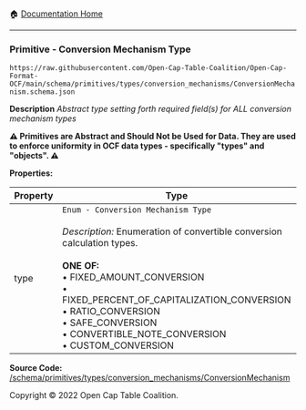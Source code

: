 :house: [Documentation Home](../../../../home/xudiera/code/README.md)

---

### Primitive - Conversion Mechanism Type

`https://raw.githubusercontent.com/Open-Cap-Table-Coalition/Open-Cap-Format-OCF/main/schema/primitives/types/conversion_mechanisms/ConversionMechanism.schema.json`

**Description** _Abstract type setting forth required field(s) for ALL conversion mechanism types_

**:warning: Primitives are Abstract and Should Not be Used for Data. They are used to enforce uniformity in OCF data types - specifically "types" and "objects". :warning:**

**Properties:**

| Property | Type                                                                                                                                                                                                                                                                                                                                                               | Description                                     | Required   |
| -------- | ------------------------------------------------------------------------------------------------------------------------------------------------------------------------------------------------------------------------------------------------------------------------------------------------------------------------------------------------------------------ | ----------------------------------------------- | ---------- |
| type     | `Enum - Conversion Mechanism Type`</br></br>_Description:_ Enumeration of convertible conversion calculation types.</br></br>**ONE OF:** </br>&bull; FIXED_AMOUNT_CONVERSION </br>&bull; FIXED_PERCENT_OF_CAPITALIZATION_CONVERSION </br>&bull; RATIO_CONVERSION </br>&bull; SAFE_CONVERSION </br>&bull; CONVERTIBLE_NOTE_CONVERSION </br>&bull; CUSTOM_CONVERSION | Identifies the specific conversion trigger type | `REQUIRED` |

**Source Code:** [/schema/primitives/types/conversion_mechanisms/ConversionMechanism](../../../../../../../../../../schema/primitives/types/conversion_mechanisms/ConversionMechanism.schema.json)

Copyright © 2022 Open Cap Table Coalition.
